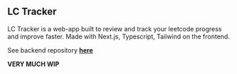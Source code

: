 ## LC Tracker

LC Tracker is a web-app built to review and track your leetcode progress and improve faster. Made with Next.js, Typescript, Tailwind on the frontend.

See backend repository <a href="https://github.com/alex-yng/lctracker-backend" target="_blank"><strong>here</strong></a>

**VERY MUCH WIP**
